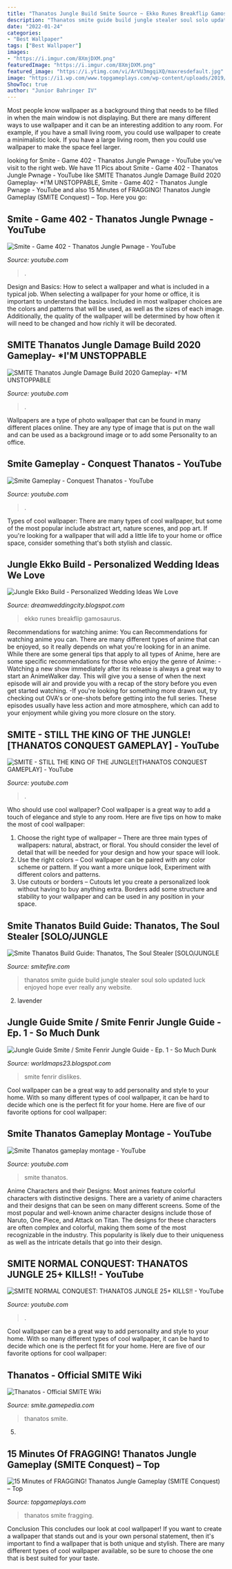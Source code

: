 ```yaml
---
title: "Thanatos Jungle Build Smite Source ~ Ekko Runes Breakflip Gamosaurus"
description: "Thanatos smite guide build jungle stealer soul solo updated luck enjoyed hope ever really any website"
date: "2022-01-24"
categories:
- "Best Wallpaper"
tags: ["Best Wallpaper"]
images:
- "https://i.imgur.com/8XmjDXM.png"
featuredImage: "https://i.imgur.com/8XmjDXM.png"
featured_image: "https://i.ytimg.com/vi/ArVU3mgqiXQ/maxresdefault.jpg"
image: "https://i1.wp.com/www.topgameplays.com/wp-content/uploads/2019/06/1559741392_maxresdefault.jpg?fit=1280%2C720"
ShowToc: true
author: "Junior Bahringer IV"
---
```



Most people know wallpaper as a background thing that needs to be filled in when the main window is not displaying. But there are many different ways to use wallpaper and it can be an interesting addition to any room. For example, if you have a small living room, you could use wallpaper to create a minimalistic look. If you have a large living room, then you could use wallpaper to make the space feel larger.

	

		
looking for Smite - Game 402 - Thanatos Jungle Pwnage - YouTube you've visit to the right web. We have 11 Pics about Smite - Game 402 - Thanatos Jungle Pwnage - YouTube like SMITE Thanatos Jungle Damage Build 2020 Gameplay- *I&#039;M UNSTOPPABLE, Smite - Game 402 - Thanatos Jungle Pwnage - YouTube and also 15 Minutes of FRAGGING! Thanatos Jungle Gameplay (SMITE Conquest) – Top. Here you go:
		
    
## Smite - Game 402 - Thanatos Jungle Pwnage - YouTube

<img loading=lazy src="https://i.ytimg.com/vi/Yis3YzbcbnU/maxresdefault.jpg" onerror="this.onerror=null;this.src='https://tse1.mm.bing.net/th?id=OIP.HXDiP0cgRc-wiMkWj9ROZwHaEK&amp;pid=15.1';" alt="Smite - Game 402 - Thanatos Jungle Pwnage - YouTube">

_Source: youtube.com_

>. 

	

Design and Basics: How to select a wallpaper and what is included in a typical job.
When selecting a wallpaper for your home or office, it is important to understand the basics. Included in most wallpaper choices are the colors and patterns that will be used, as well as the sizes of each image. Additionally, the quality of the wallpaper will be determined by how often it will need to be changed and how richly it will be decorated.

    
## SMITE Thanatos Jungle Damage Build 2020 Gameplay- *I&#039;M UNSTOPPABLE

<img loading=lazy src="https://i.ytimg.com/vi/vnwKoASgodw/maxresdefault.jpg" onerror="this.onerror=null;this.src='https://tse3.mm.bing.net/th?id=OIP.wzwh8SDmlSFMx229TRstxAHaEK&amp;pid=15.1';" alt="SMITE Thanatos Jungle Damage Build 2020 Gameplay- *I&#039;M UNSTOPPABLE">

_Source: youtube.com_

>. 

	



Wallpapers are a type of photo wallpaper that can be found in many different places online. They are any type of image that is put on the wall and can be used as a background image or to add some Personality to an office.

    
## Smite Gameplay - Conquest Thanatos - YouTube

<img loading=lazy src="https://i.ytimg.com/vi/Oztfq0hSbvI/maxresdefault.jpg" onerror="this.onerror=null;this.src='https://tse3.mm.bing.net/th?id=OIP.nzQ3C3MmO_ZcZ2AQJxVEKwHaEK&amp;pid=15.1';" alt="Smite Gameplay - Conquest Thanatos - YouTube">

_Source: youtube.com_

>. 

	

Types of cool wallpaper:
There are many types of cool wallpaper, but some of the most popular include abstract art, nature scenes, and pop art. If you're looking for a wallpaper that will add a little life to your home or office space, consider something that's both stylish and classic.

    
## Jungle Ekko Build - Personalized Wedding Ideas We Love

<img loading=lazy src="https://www.breakflip.com/uploads/LoL/Clément Beroard/Runes/Ekko Jungle.png" onerror="this.onerror=null;this.src='https://tse4.mm.bing.net/th?id=OIP.NLA34-sLrUOZCEQBzQw0XwHaFy&amp;pid=15.1';" alt="Jungle Ekko Build - Personalized Wedding Ideas We Love">

_Source: dreamweddingcity.blogspot.com_

>ekko runes breakflip gamosaurus. 

	

Recommendations for watching anime: You can
Recommendations for watching anime you can. There are many different types of anime that can be enjoyed, so it really depends on what you're looking for in an anime. While there are some general tips that apply to all types of Anime, here are some specific recommendations for those who enjoy the genre of Anime: 
-Watching a new show immediately after its release is always a great way to start an AnimeWalker day. This will give you a sense of when the next episode will air and provide you with a recap of the story before you even get started watching. 
-If you're looking for something more drawn out, try checking out OVA's or one-shots before getting into the full series. These episodes usually have less action and more atmosphere, which can add to your enjoyment while giving you more closure on the story.

    
## SMITE - STILL THE KING OF THE JUNGLE![THANATOS CONQUEST GAMEPLAY] - YouTube

<img loading=lazy src="https://i.ytimg.com/vi/OtqhmJrjfuU/hqdefault.jpg" onerror="this.onerror=null;this.src='https://tse2.mm.bing.net/th?id=OIP._CW1ZSsqktFRjLUR4yVz4QHaFj&amp;pid=15.1';" alt="SMITE - STILL THE KING OF THE JUNGLE![THANATOS CONQUEST GAMEPLAY] - YouTube">

_Source: youtube.com_

>. 

	

Who should use cool wallpaper?
Cool wallpaper is a great way to add a touch of elegance and style to any room. Here are five tips on how to make the most of cool wallpaper: 
1) Choose the right type of wallpaper – There are three main types of wallpapers: natural, abstract, or floral. You should consider the level of detail that will be needed for your design and how your space will look. 
2) Use the right colors – Cool wallpaper can be paired with any color scheme or pattern. If you want a more unique look, Experiment with different colors and patterns. 
3) Use cutouts or borders – Cutouts let you create a personalized look without having to buy anything extra. Borders add some structure and stability to your wallpaper and can be used in any position in your space.

    
## Smite Thanatos Build Guide: Thanatos, The Soul Stealer [SOLO/JUNGLE

<img loading=lazy src="https://i.imgur.com/8XmjDXM.png" onerror="this.onerror=null;this.src='https://tse4.mm.bing.net/th?id=OIP.k6WMwtYnoB15Gzl1rUoQXAHaEK&amp;pid=15.1';" alt="Smite Thanatos Build Guide: Thanatos, The Soul Stealer [SOLO/JUNGLE">

_Source: smitefire.com_

>thanatos smite guide build jungle stealer soul solo updated luck enjoyed hope ever really any website. 

	

2. lavender 

    
## Jungle Guide Smite / Smite Fenrir Jungle Guide - Ep. 1 - So Much Dunk

<img loading=lazy src="https://i.ytimg.com/vi/bVMWEtHxt1w/maxresdefault.jpg" onerror="this.onerror=null;this.src='https://tse3.mm.bing.net/th?id=OIP.YIuXFBRrPZQmMPcnyipoYAHaEK&amp;pid=15.1';" alt="Jungle Guide Smite / Smite Fenrir Jungle Guide - Ep. 1 - So Much Dunk">

_Source: worldmaps23.blogspot.com_

>smite fenrir dislikes. 

	

Cool wallpaper can be a great way to add personality and style to your home. With so many different types of cool wallpaper, it can be hard to decide which one is the perfect fit for your home. Here are five of our favorite options for cool wallpaper: 

    
## Smite Thanatos Gameplay Montage - YouTube

<img loading=lazy src="https://i.ytimg.com/vi/UlAZePFc81I/maxresdefault.jpg" onerror="this.onerror=null;this.src='https://tse1.mm.bing.net/th?id=OIP.Lf36fk_GfmRnndT9ghE4ogHaEK&amp;pid=15.1';" alt="Smite Thanatos gameplay montage - YouTube">

_Source: youtube.com_

>smite thanatos. 

	

Anime Characters and their Designs: Most animes feature colorful characters with distinctive designs.
There are a variety of anime characters and their designs that can be seen on many different screens. Some of the most popular and well-known anime character designs include those of Naruto, One Piece, and Attack on Titan. The designs for these characters are often complex and colorful, making them some of the most recognizable in the industry. This popularity is likely due to their uniqueness as well as the intricate details that go into their design.

    
## SMITE NORMAL CONQUEST: THANATOS JUNGLE 25+ KILLS!! - YouTube

<img loading=lazy src="https://i.ytimg.com/vi/ArVU3mgqiXQ/maxresdefault.jpg" onerror="this.onerror=null;this.src='https://tse2.mm.bing.net/th?id=OIP.M51cPIgS0tqA-GLVt7dmfgHaEK&amp;pid=15.1';" alt="SMITE NORMAL CONQUEST: THANATOS JUNGLE 25+ KILLS!! - YouTube">

_Source: youtube.com_

>. 

	

Cool wallpaper can be a great way to add personality and style to your home. With so many different types of cool wallpaper, it can be hard to decide which one is the perfect fit for your home. Here are five of our favorite options for cool wallpaper: 

    
## Thanatos - Official SMITE Wiki

<img loading=lazy src="https://static.wikia.nocookie.net/smite_gamepedia/images/7/74/SkinShot_Thanatos_Diamond.png/revision/latest/scale-to-width-down/389?cb=20200920212721" onerror="this.onerror=null;this.src='https://tse1.mm.bing.net/th?id=OIP.Oy4tkRWZ1f3tOe158Pw1mAAAAA&amp;pid=15.1';" alt="Thanatos - Official SMITE Wiki">

_Source: smite.gamepedia.com_

>thanatos smite. 

	

5.

    
## 15 Minutes Of FRAGGING! Thanatos Jungle Gameplay (SMITE Conquest) – Top

<img loading=lazy src="https://i1.wp.com/www.topgameplays.com/wp-content/uploads/2019/06/1559741392_maxresdefault.jpg?fit=1280%2C720" onerror="this.onerror=null;this.src='https://tse2.mm.bing.net/th?id=OIP.jvr04NjfZzPYVuvx58pzYgHaEK&amp;pid=15.1';" alt="15 Minutes of FRAGGING! Thanatos Jungle Gameplay (SMITE Conquest) – Top">

_Source: topgameplays.com_

>thanatos smite fragging. 

	

Conclusion
This concludes our look at cool wallpaper! If you want to create a wallpaper that stands out and is your own personal statement, then it's important to find a wallpaper that is both unique and stylish. There are many different types of cool wallpaper available, so be sure to choose the one that is best suited for your taste.

